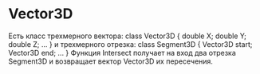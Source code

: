 # Vector3D
Есть класс трехмерного вектора: 
class Vector3D {
    double X;
    double Y;
    double Z;
    ...
}
и трехмерного отрезка:
class Segment3D {
    Vector3D start;
    Vector3D end;
    ...
}
Функция Intersect получает на вход два отрезка Segment3D и возвращает вектор Vector3D их пересечения.
